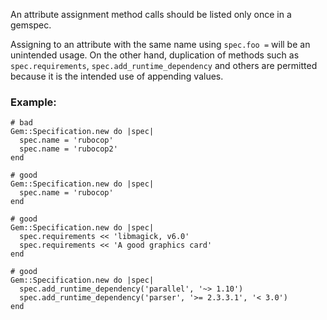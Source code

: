 An attribute assignment method calls should be listed only once
in a gemspec.

Assigning to an attribute with the same name using `spec.foo =` will be
an unintended usage. On the other hand, duplication of methods such
as `spec.requirements`, `spec.add_runtime_dependency` and others are
permitted because it is the intended use of appending values.

### Example:
    # bad
    Gem::Specification.new do |spec|
      spec.name = 'rubocop'
      spec.name = 'rubocop2'
    end

    # good
    Gem::Specification.new do |spec|
      spec.name = 'rubocop'
    end

    # good
    Gem::Specification.new do |spec|
      spec.requirements << 'libmagick, v6.0'
      spec.requirements << 'A good graphics card'
    end

    # good
    Gem::Specification.new do |spec|
      spec.add_runtime_dependency('parallel', '~> 1.10')
      spec.add_runtime_dependency('parser', '>= 2.3.3.1', '< 3.0')
    end